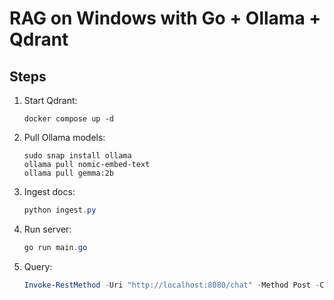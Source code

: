 # RAG on Windows with Go + Ollama + Qdrant

## Steps

1. Start Qdrant:
   ```wsl
   docker compose up -d
   ```

2. Pull Ollama models:
   ```wsl
   sudo snap install ollama
   ollama pull nomic-embed-text
   ollama pull gemma:2b
   ```

3. Ingest docs:
   ```powershell
   python ingest.py
   ```

4. Run server:
   ```powershell
   go run main.go
   ```

5. Query:
   ```powershell
   Invoke-RestMethod -Uri "http://localhost:8080/chat" -Method Post -ContentType "application/json" -Body '{"query":"What is in example.txt?"}'
   ```

